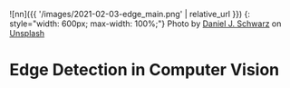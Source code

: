 ![nn]({{ '/images/2021-02-03-edge_main.png' | relative_url }})
{: style="width: 600px; max-width: 100%;"}
<span>Photo by <a href="https://unsplash.com/@danieljschwarz?utm_source=unsplash&amp;utm_medium=referral&amp;utm_content=creditCopyText">Daniel J. Schwarz</a> on <a href="https://unsplash.com/s/photos/city-night?utm_source=unsplash&amp;utm_medium=referral&amp;utm_content=creditCopyText">Unsplash</a></span>



# Edge Detection in Computer Vision
